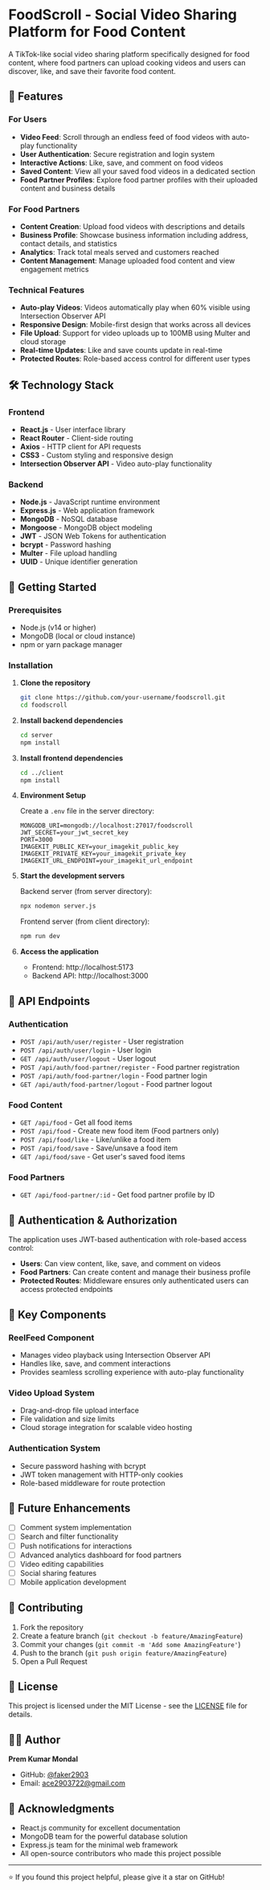 # FoodScroll - Social Video Sharing Platform for Food Content

A TikTok-like social video sharing platform specifically designed for food content, where food partners can upload cooking videos and users can discover, like, and save their favorite food content.

## 🚀 Features

### For Users
- **Video Feed**: Scroll through an endless feed of food videos with auto-play functionality
- **User Authentication**: Secure registration and login system
- **Interactive Actions**: Like, save, and comment on food videos
- **Saved Content**: View all your saved food videos in a dedicated section
- **Food Partner Profiles**: Explore food partner profiles with their uploaded content and business details

### For Food Partners
- **Content Creation**: Upload food videos with descriptions and details
- **Business Profile**: Showcase business information including address, contact details, and statistics
- **Analytics**: Track total meals served and customers reached
- **Content Management**: Manage uploaded food content and view engagement metrics

### Technical Features
- **Auto-play Videos**: Videos automatically play when 60% visible using Intersection Observer API
- **Responsive Design**: Mobile-first design that works across all devices
- **File Upload**: Support for video uploads up to 100MB using Multer and cloud storage
- **Real-time Updates**: Like and save counts update in real-time
- **Protected Routes**: Role-based access control for different user types

## 🛠️ Technology Stack

### Frontend
- **React.js** - User interface library
- **React Router** - Client-side routing
- **Axios** - HTTP client for API requests
- **CSS3** - Custom styling and responsive design
- **Intersection Observer API** - Video auto-play functionality

### Backend
- **Node.js** - JavaScript runtime environment
- **Express.js** - Web application framework
- **MongoDB** - NoSQL database
- **Mongoose** - MongoDB object modeling
- **JWT** - JSON Web Tokens for authentication
- **bcrypt** - Password hashing
- **Multer** - File upload handling
- **UUID** - Unique identifier generation

## 🚦 Getting Started

### Prerequisites
- Node.js (v14 or higher)
- MongoDB (local or cloud instance)
- npm or yarn package manager

### Installation

1. **Clone the repository**
   ```bash
   git clone https://github.com/your-username/foodscroll.git
   cd foodscroll
   ```

2. **Install backend dependencies**
   ```bash
   cd server
   npm install
   ```

3. **Install frontend dependencies**
   ```bash
   cd ../client
   npm install
   ```

4. **Environment Setup**
   
   Create a `.env` file in the server directory:
   ```env
   MONGODB_URI=mongodb://localhost:27017/foodscroll
   JWT_SECRET=your_jwt_secret_key
   PORT=3000
   IMAGEKIT_PUBLIC_KEY=your_imagekit_public_key
   IMAGEKIT_PRIVATE_KEY=your_imagekit_private_key
   IMAGEKIT_URL_ENDPOINT=your_imagekit_url_endpoint
   ```

5. **Start the development servers**
   
   Backend server (from server directory):
   ```bash
   npx nodemon server.js
   ```
   
   Frontend server (from client directory):
   ```bash
   npm run dev
   ```

6. **Access the application**
   - Frontend: http://localhost:5173
   - Backend API: http://localhost:3000

## 🔗 API Endpoints

### Authentication
- `POST /api/auth/user/register` - User registration
- `POST /api/auth/user/login` - User login
- `GET /api/auth/user/logout` - User logout
- `POST /api/auth/food-partner/register` - Food partner registration
- `POST /api/auth/food-partner/login` - Food partner login
- `GET /api/auth/food-partner/logout` - Food partner logout

### Food Content
- `GET /api/food` - Get all food items
- `POST /api/food` - Create new food item (Food partners only)
- `POST /api/food/like` - Like/unlike a food item
- `POST /api/food/save` - Save/unsave a food item
- `GET /api/food/save` - Get user's saved food items

### Food Partners
- `GET /api/food-partner/:id` - Get food partner profile by ID

## 🔐 Authentication & Authorization

The application uses JWT-based authentication with role-based access control:

- **Users**: Can view content, like, save, and comment on videos
- **Food Partners**: Can create content and manage their business profile
- **Protected Routes**: Middleware ensures only authenticated users can access protected endpoints

## 📱 Key Components

### ReelFeed Component
- Manages video playback using Intersection Observer API
- Handles like, save, and comment interactions
- Provides seamless scrolling experience with auto-play functionality

### Video Upload System
- Drag-and-drop file upload interface
- File validation and size limits
- Cloud storage integration for scalable video hosting

### Authentication System
- Secure password hashing with bcrypt
- JWT token management with HTTP-only cookies
- Role-based middleware for route protection

## 🎯 Future Enhancements

- [ ] Comment system implementation
- [ ] Search and filter functionality
- [ ] Push notifications for interactions
- [ ] Advanced analytics dashboard for food partners
- [ ] Video editing capabilities
- [ ] Social sharing features
- [ ] Mobile application development

## 🤝 Contributing

1. Fork the repository
2. Create a feature branch (`git checkout -b feature/AmazingFeature`)
3. Commit your changes (`git commit -m 'Add some AmazingFeature'`)
4. Push to the branch (`git push origin feature/AmazingFeature`)
5. Open a Pull Request

## 📄 License

This project is licensed under the MIT License - see the [LICENSE](LICENSE) file for details.

## 👨‍💻 Author

**Prem Kumar Mondal**
- GitHub: [@faker2903](https://github.com/faker2903)
- Email: ace2903722@gmail.com

## 🙏 Acknowledgments

- React.js community for excellent documentation
- MongoDB team for the powerful database solution
- Express.js team for the minimal web framework
- All open-source contributors who made this project possible

---

⭐ If you found this project helpful, please give it a star on GitHub!
